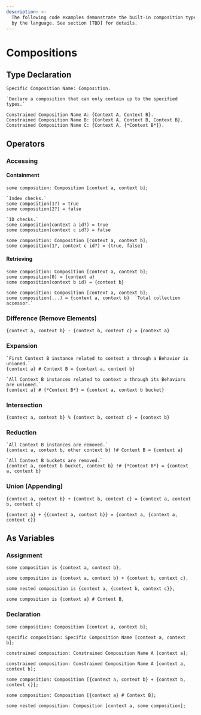 ```yaml
---
description: >-
  The following code examples demonstrate the built-in composition type offered
  by the language. See section [TBD] for details.
---
```


# Compositions

## Type Declaration

```
Specific Composition Name: Composition.
```

```
`Declare a composition that can only contain up to the specified types.`

Constrained Composition Name A: {Context A, Context B}.
Constrained Composition Name B: {Context A, Context B, Context B}.
Constrained Composition Name C: {Context A, {*Context B*}}.
```

## Operators

### Accessing

#### Containment

```
some composition: Composition [context a, context b];

`Index checks.`
some composition(1?) = true
some composition(2?) = false

`ID checks.`
some composition(context a id?) = true
some composition(context c id?) = false
```

```
some composition: Composition [context a, context b];
some composition(1?, context c id?) = {true, false}
```

#### Retrieving

```
some composition: Composition [context a, context b];
some composition(0) = {context a}
some composition(context b id) = {context b}
```

```
some composition: Composition [context a, context b];
some composition(...) = {context a, context b}  `Total collection accessor.`
```

### Difference (Remove Elements)

```
{context a, context b} - {context b, context c} = {context a}
```

### Expansion

```
`First Context B instance related to context a through a Behavior is unioned.`
{context a} # Context B = {context a, context b}
```

```
`All Context B instances related to context a through its Behaviors are unioned.`
{context a} # {*Context B*} = {context a, context b bucket}
```

### Intersection

```
{context a, context b} % {context b, context c} = {context b}
```

### Reduction

```
`All Context B instances are removed.`
{context a, context b, other context b} !# Context B = {context a}
```

```
`All Context B buckets are removed.`
{context a, context b bucket, context b} !# {*Context B*} = {context a, context b}
```

### Union (Appending)

```
{context a, context b} + {context b, context c} = {context a, context b, context c}
```

```
{context a} + {{context a, context b}} = {context a, {context a, context c}}
```

## As Variables

### Assignment

```
some composition is {context a, context b},
```

```
some composition is {context a, context b} + {context b, context c},
```

```
some nested composition is {context a, {context b, context c}},
```

```
some composition is {context a} # Context B,
```

### Declaration

```
some composition: Composition [context a, context b];
```

```
specific composition: Specific Composition Name [context a, context b];
```

```
constrained composition: Constrained Composition Name A [context a];
```

```
constrained composition: Constrained Composition Name A [context a, context b];
```

```
some composition: Composition [{context a, context b} + {context b, context c}];
```

```
some composition: Composition [{context a} # Context B];
```

```
some nested composition: Composition [context a, some composition];
```

